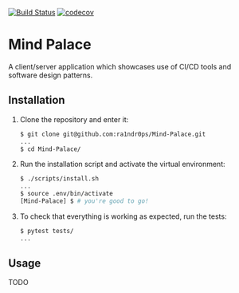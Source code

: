 [![Build Status](https://travis-ci.org/ra1ndr0ps/Mind-Palace.svg?branch=master)](https://travis-ci.org/ra1ndr0ps/Mind-Palace)
[![codecov](https://codecov.io/gh/ra1ndr0ps/Mind-Palace/branch/master/graph/badge.svg)](https://codecov.io/gh/ra1ndr0ps/Mind-Palace)

# Mind Palace

A client/server application which showcases use of CI/CD tools and software design patterns.

## Installation

1. Clone the repository and enter it:

    ```sh
    $ git clone git@github.com:ra1ndr0ps/Mind-Palace.git
    ...
    $ cd Mind-Palace/
    ```

2. Run the installation script and activate the virtual environment:

    ```sh
    $ ./scripts/install.sh
    ...
    $ source .env/bin/activate
    [Mind-Palace] $ # you're good to go!
    ```

3. To check that everything is working as expected, run the tests:


    ```sh
    $ pytest tests/
    ...
    ```

## Usage

TODO
